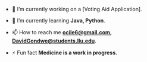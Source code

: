 - 🔭 I’m currently working on a [Voting Aid Application].

- 🌱 I’m currently learning **Java, Python**.

- 📫 How to reach me **ocile6@gmail.com, DavidGondwe@students.llu.edu**.

- ⚡ Fun fact **Medicine is a work in progress.**
